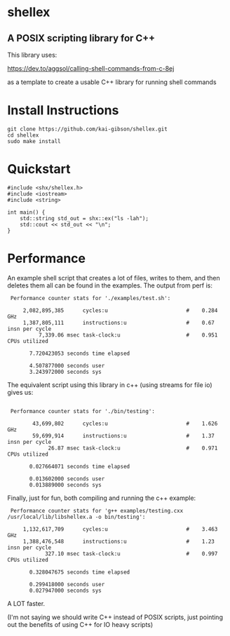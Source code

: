 # shellex
## A POSIX scripting library for C++

This library uses:

https://dev.to/aggsol/calling-shell-commands-from-c-8ej

as a template to create a usable C++ library for running shell commands

# Install Instructions
```
git clone https://github.com/kai-gibson/shellex.git
cd shellex
sudo make install
```

# Quickstart
```
#include <shx/shellex.h>
#include <iostream>
#include <string>

int main() {
    std::string std_out = shx::ex("ls -lah");    
    std::cout << std_out << "\n";
}
```


# Performance

An example shell script that creates a lot of files, writes to them, and
then deletes them all can be found in the examples. The output from perf
is:

```
 Performance counter stats for './examples/test.sh':

     2,082,895,385      cycles:u                         #    0.284 GHz                       
     1,387,805,111      instructions:u                   #    0.67  insn per cycle            
          7,339.06 msec task-clock:u                     #    0.951 CPUs utilized             

       7.720423053 seconds time elapsed

       4.507877000 seconds user
       3.243972000 seconds sys
```

The equivalent script using this library in c++ (using streams for file
io) gives us:
```

 Performance counter stats for './bin/testing':

        43,699,802      cycles:u                         #    1.626 GHz                       
        59,699,914      instructions:u                   #    1.37  insn per cycle            
             26.87 msec task-clock:u                     #    0.971 CPUs utilized             

       0.027664071 seconds time elapsed

       0.013602000 seconds user
       0.013889000 seconds sys
```

Finally, just for fun, both compiling and running the c++ example:
```
 Performance counter stats for 'g++ examples/testing.cxx /usr/local/lib/libshellex.a -o bin/testing':

     1,132,617,709      cycles:u                         #    3.463 GHz
     1,388,476,548      instructions:u                   #    1.23  insn per cycle
            327.10 msec task-clock:u                     #    0.997 CPUs utilized

       0.328047675 seconds time elapsed

       0.299418000 seconds user
       0.027947000 seconds sys
```

A LOT faster.

(I'm not saying we should write C++ instead of POSIX scripts, just
pointing out the benefits of using C++ for IO heavy scripts)
